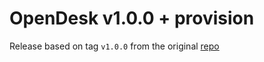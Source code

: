 # OpenDesk v1.0.0 + provision

Release based on tag `v1.0.0` from the original [repo](https://gitlab.opencode.de/bmi/opendesk/deployment/opendesk)